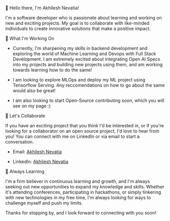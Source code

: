 👋 Hello there, I'm Akhilesh Nevatia!

I'm a software developer who is passionate about learning and working on new and exciting projects. My goal is to collaborate with like-minded individuals to create innovative solutions that make a positive impact.

🔭 What I'm Working On

- Currently, I'm sharpening my skills in backend development and exploring the world of Machine Learning and Devops with Full Stack Development. I am extremely excited about integrating Open AI Specs into my projects and building new projects using them, and am working towards learning how to do the same!

- I am looking to explore MLOps and deploy my ML project using Tensorflow Serving. Any reccomendations on how to go about the same would also be great!

- I am also looking to start Open-Source contributing soon, which you will see on my page :)


🤝 Let's Collaborate

If you have an exciting project that you think I'd be interested in, or if you're looking for a collaborator on an open source project, I'd love to hear from you! You can connect with me on LinkedIn or via email to start a conversation.

- Email: [Akhilesh Nevatia](mailto:Akhilesh.nevatia@gmail.com)

- LinkedIn: [Akhilesh Nevatia](https://www.linkedin.com/in/akhilnev/)

🌱 Always Learning

I'm a firm believer in continuous learning and growth, and I'm always seeking out new opportunities to expand my knowledge and skills. Whether it's attending conferences, participating in hackathons, or simply tinkering with new technologies in my free time, I'm always looking for ways to challenge myself and push my limits.

Thanks for stopping by, and I look forward to connecting with you soon!

<!---
akhilnev/akhilnev is a ✨ special ✨ repository because its `README.md` (this file) appears on your GitHub profile.
You can click the Preview link to take a look at your changes.
--->

